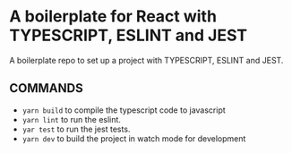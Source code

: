 # A boilerplate for React with TYPESCRIPT, ESLINT and JEST

A boilerplate repo to set up a project with TYPESCRIPT, ESLINT and JEST.

## COMMANDS

- `yarn build` to compile the typescript code to javascript
- `yarn lint` to run the eslint.
- `yar test` to run the jest tests.
- `yarn dev` to build the project in watch mode for development
